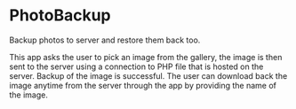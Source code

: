 # PhotoBackup
Backup photos to server and restore them back too.

This app asks the user to pick an image from the gallery, the image is then sent to the server using a connection to PHP file that is hosted on the server. Backup of the image is successful. The user can download back the image anytime from the server through the app by providing the name of the image.

